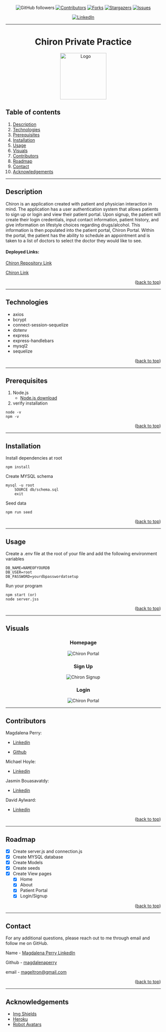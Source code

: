 <div id="top"></div>

<div align="center">

![GitHub followers](https://img.shields.io/github/followers/magdalenaperry?style=for-the-badge)
[![Contributors][contributors-shield]][contributors-url]
[![Forks][forks-shield]][forks-url]
[![Stargazers][stars-shield]][stars-url]
[![Issues][issues-shield]][issues-url]
<!-- [![MIT License][license-shield]][license-url] -->
[![LinkedIn][linkedin-shield]][linkedin-url]

---

# Chiron Private Practice

<a href="https://github.com/magdalenaperry/brute-force-alpha-project">
    <img src="https://gravatar.com/avatar/86e910b84e0d541baa?s=400&d=robohash&r=x" alt="Logo" width="150px" height="150px">
  </a>

</div>

## Table of contents

1. [Description](#description)
1. [Technologies](#technologies)
1. [Prerequisites](#prerequisites)
3. [Installation](#installation)
3. [Usage](#usage)
2. [Visuals](#visuals)
8. [Contributors](#contributors)
9. [Roadmap](#roadmap)
10. [Contact](#contact)
11. [Acknowledgements](#acknowledgements)

---
## Description
Chiron is an application created with patient and physician interaction in mind. The application has a user authentication system that allows patients to sign up or login and view their patient portal. Upon signup, the patient will create their login credentials, input contact information, patient history, and give information on lifestyle choices regarding drugs/alcohol. This information is then populated into the patient portal, Chiron Portal. Within the portal, the patient has the ability to schedule an appointment and is taken to a list of doctors to select the doctor they would like to see. 

#### Deployed Links:
[Chiron Repository Link ](https://github.com/magdalenaperry/brute-force-alpha-project)

[Chiron Link ](https://polar-peak-28753.herokuapp.com/)

<p align="right">(<a href="#top">back to top</a>)</p>

---


## Technologies
- axios
- bcrypt
- connect-session-sequelize
- dotenv
- express 
- express-handlebars
- mysql2
- sequelize

<p align="right">(<a href="#top">back to top</a>)</p>

---

## Prerequisites
1. Node.js
    - [Node.js download](https://nodejs.org/en/)
2. verify installation
```  
node -v
npm -v
```
<p align="right">(<a href="#top">back to top</a>)</p>

---




## Installation

Install dependencies at root
```
npm install
```

Create MYSQL schema
```
mysql -u root
    SOURCE db/schema.sql
    exit
```
Seed data
```
npm run seed 
```
<p align="right">(<a href="#top">back to top</a>)</p>

---
## Usage
Create a .env file at the root of your file and add the following environment variables

    DB_NAME=NAMEOFYOURDB
    DB_USER=root
    DB_PASSWORD=yourdbpasswordatsetup
    
Run your program 

    npm start (or)
    node server.jss
    

<p align="right">(<a href="#top">back to top</a>)</p>

---

## Visuals
<div align="center">

### Homepage
![Chiron Portal](/public/images/chiron.png)

### Sign Up
![Chiron Signup](/public/images/chrion-signup.png)

### Login
![Chiron Portal](/public/images/chiron-login.png)

---
</div>


## Contributors

Magdalena Perry: 

- [Linkedin](https://www.linkedin.com/in/magdalena-perry/)

- [Github](https://github.com/magdalenaperry)

Michael Hoyle: 

- [Linkedin](https://www.linkedin.com/in/michael-hoyle-523143226/)

Jasmin Bouasavatdy:

- [Linkedin](https://www.linkedin.com/in/jasmin-bouasavatdy-0a9559227/)

David Aylward: 

- [Linkedin](https://www.linkedin.com/in/david-aylward-0a3819230/)

<p align="right">(<a href="#top">back to top</a>)</p>

---
## Roadmap
- [x] Create server.js and connection.js
- [x] Create MYSQL database
- [x] Create Models
- [x] Create seeds
- [x] Create View pages
    - [x] Home
    - [x] About
    - [x] Patient Portal
    - [x] Login/Signup

<p align="right">(<a href="#top">back to top</a>)</p>

---
## Contact
For any additional questions, please reach out to me through email and follow me on GitHub.

Name - [Magdalena Perry LinkedIn](https:www.linkedin.com/in/magdalenaperry)

Github - [magdalenaperry](https://www.github.com/magdalenaperry)

email - [mageltron@gmail.com](mageltron@gmail.com)

<p align="right">(<a href="#top">back to top</a>)</p>

---
## Acknowledgements

- [Img Shields](https://shields.io)
- [Heroku](https://heroku.com)
- [Robot Avatars](https://gravatar.com/)



[contributors-shield]: https://img.shields.io/github/contributors/magdalenaperry/brute-force-alpha-project.svg?style=for-the-badge
[contributors-url]: https://github.com/magdalenaperry/brute-force-alpha-project/graphs/contributors
[forks-shield]: https://img.shields.io/github/forks/magdalenaperry/brute-force-alpha-project.svg?style=for-the-badge
[forks-url]: https://github.com/magdalenaperry/brute-force-alpha-project/network/members
[stars-shield]: https://img.shields.io/github/stars/magdalenaperry/brute-force-alpha-project.svg?style=for-the-badge
[stars-url]: https://github.com/magdalenaperry/brute-force-alpha-project/stargazers
[issues-shield]: https://img.shields.io/github/issues/magdalenaperry/brute-force-alpha-project.svg?style=for-the-badge
[issues-url]: https://github.com/magdalenaperry/brute-force-alpha-project/issues
[license-shield]: https://img.shields.io/github/license/magdalenaperry/brute-force-alpha-project.svg?style=for-the-badge
[license-url]: https://github.com/magdalenaperry/brute-force-alpha-project/blob/master/LICENSE.txt
[linkedin-shield]: https://img.shields.io/badge/-LinkedIn-black.svg?style=for-the-badge&logo=linkedin&colorB=555
[linkedin-url]: https://linkedin.com/in/magdalena-perry
